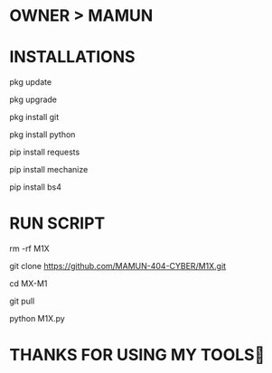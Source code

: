 # OWNER > MAMUN

# INSTALLATIONS

pkg update

pkg upgrade

pkg install git

pkg install python

pip install requests

pip install mechanize

pip install bs4

# RUN SCRIPT

rm -rf M1X

git clone https://github.com/MAMUN-404-CYBER/M1X.git

cd MX-M1

git pull

python M1X.py

# THANKS FOR USING MY TOOLS🖤
